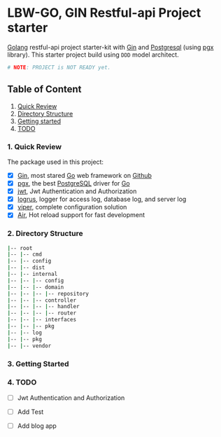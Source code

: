 # LBW-GO, GIN Restful-api Project starter

[Golang][1] restful-api project starter-kit with [Gin][11] and [Postgresql][2] (using [pgx][12] library). This starter project build using `DDD` model architect.

```bash
# NOTE: PROJECT is NOT READY yet.
```

## Table of Content
1. [Quick Review](#1.-quick-review)
2. [Directory Structure](#2.directory-structure)
3. [Getting started](#3.-getting-started)
4. [TODO](#4.-todo)

### 1. Quick Review
The package used in this project:
- [x] [Gin](11), most stared [Go](1) web framework on [Github](3)
- [x] [pgx](12), the best [PostgreSQL](2) driver for [Go](1)
- [x] [jwt](16), Jwt Authentication and Authorization
- [x] [logrus](13), logger for access log, database log, and server log
- [x] [viper](14), complete configuration solution
- [x] [Air](15), Hot reload support for fast development

### 2. Directory Structure
```bash
|-- root
|-- |-- cmd
|-- |-- config
|-- |-- dist
|-- |-- internal
|-- |-- |-- config
|-- |-- |-- domain
|-- |-- |-- |-- repository
|-- |-- |-- controller
|-- |-- |-- |-- handler
|-- |-- |-- |-- router
|-- |-- |-- interfaces
|-- |-- |-- pkg
|-- |-- log
|-- |-- pkg
|-- |-- vendor
```
### 3. Getting Started

### 4. TODO

- [ ] Jwt Authentication and Authorization
- [ ] Add Test
- [ ] Add blog app


[1]:https://golang.org
[2]:https://www.postgresql.org
[3]:https://github.com
[11]:https://github.com/gin-gonic/gin
[12]:https://github.com/jackc/pgx
[13]:https://github.com/sirupsen/logrus
[14]:https://github.com/spf13/viper
[15]:https://github.com/cosmtrek/air
[16]:https://github.com/golang-jwt/jwt

